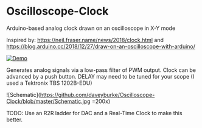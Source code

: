 # Oscilloscope-Clock
Arduino-based analog clock drawn on an oscilloscope in X-Y mode

Inspired by:
   https://neil.fraser.name/news/2018/clock.html and<br>
   https://blog.arduino.cc/2018/12/27/draw-on-an-oscilloscope-with-arduino/
   
[![Demo](http://img.youtube.com/vi/hR9PfUYebpU/0.jpg)](http://www.youtube.com/watch?v=hR9PfUYebpU "Demo")

Generates analog signals via a low-pass filter of PWM output.
Clock can be advanced by a push button. 
DELAY may need to be tuned for your scope (I used a Tektronix TBS 1202B-EDU)



![Schematic](https://github.com/daveyburke/Oscilloscope-Clock/blob/master/Schematic.jpg =200x)

TODO: Use an R2R ladder for DAC and a Real-Time Clock to make this better. 

